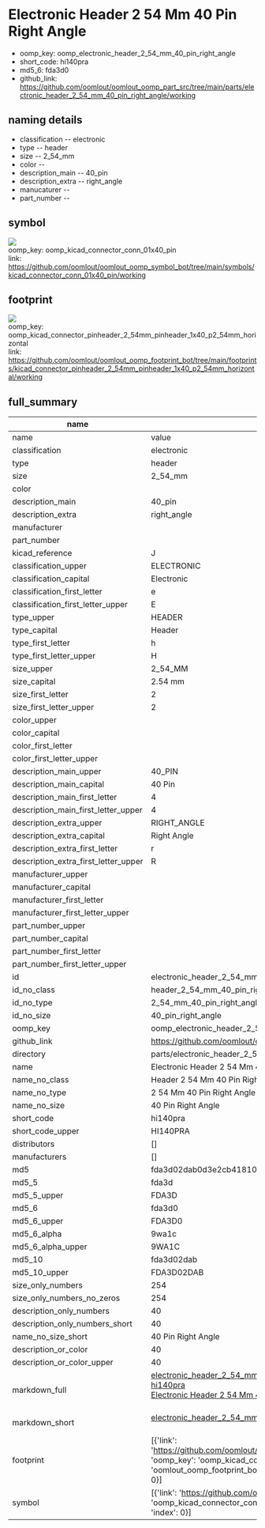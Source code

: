 # Electronic Header 2 54 Mm 40 Pin Right Angle

  
* oomp_key: oomp_electronic_header_2_54_mm_40_pin_right_angle 
* short_code: hi140pra
* md5_6: fda3d0  
* github_link: https://github.com/oomlout/oomlout_oomp_part_src/tree/main/parts/electronic_header_2_54_mm_40_pin_right_angle/working  
## naming details
* classification -- electronic
* type -- header
* size -- 2_54_mm
* color -- 
* description_main -- 40_pin
* description_extra -- right_angle
* manucaturer -- 
* part_number -- 



## symbol

![](symbol/{index}/working/working_600.png)  
oomp_key: oomp_kicad_connector_conn_01x40_pin  
link: https://github.com/oomlout/oomlout_oomp_symbol_bot/tree/main/symbols/kicad_connector_conn_01x40_pin/working  

## footprint

![](footprint/{index}/working/working_600.png)  
oomp_key: oomp_kicad_connector_pinheader_2_54mm_pinheader_1x40_p2_54mm_horizontal  
link: https://github.com/oomlout/oomlout_oomp_footprint_bot/tree/main/footprints/kicad_connector_pinheader_2_54mm_pinheader_1x40_p2_54mm_horizontal/working  

## full_summary
| name | value | 
| --- | --- | 
| name | value | 
| classification | electronic | 
| type | header | 
| size | 2_54_mm | 
| color |  | 
| description_main | 40_pin | 
| description_extra | right_angle | 
| manufacturer |  | 
| part_number |  | 
| kicad_reference | J | 
| classification_upper | ELECTRONIC | 
| classification_capital | Electronic | 
| classification_first_letter | e | 
| classification_first_letter_upper | E | 
| type_upper | HEADER | 
| type_capital | Header | 
| type_first_letter | h | 
| type_first_letter_upper | H | 
| size_upper | 2_54_MM | 
| size_capital | 2.54 mm | 
| size_first_letter | 2 | 
| size_first_letter_upper | 2 | 
| color_upper |  | 
| color_capital |  | 
| color_first_letter |  | 
| color_first_letter_upper |  | 
| description_main_upper | 40_PIN | 
| description_main_capital | 40 Pin | 
| description_main_first_letter | 4 | 
| description_main_first_letter_upper | 4 | 
| description_extra_upper | RIGHT_ANGLE | 
| description_extra_capital | Right Angle | 
| description_extra_first_letter | r | 
| description_extra_first_letter_upper | R | 
| manufacturer_upper |  | 
| manufacturer_capital |  | 
| manufacturer_first_letter |  | 
| manufacturer_first_letter_upper |  | 
| part_number_upper |  | 
| part_number_capital |  | 
| part_number_first_letter |  | 
| part_number_first_letter_upper |  | 
| id | electronic_header_2_54_mm_40_pin_right_angle | 
| id_no_class | header_2_54_mm_40_pin_right_angle | 
| id_no_type | 2_54_mm_40_pin_right_angle | 
| id_no_size | 40_pin_right_angle | 
| oomp_key | oomp_electronic_header_2_54_mm_40_pin_right_angle | 
| github_link | https://github.com/oomlout/oomlout_oomp_part_src/tree/main/parts/electronic_header_2_54_mm_40_pin_right_angle/working | 
| directory | parts/electronic_header_2_54_mm_40_pin_right_angle | 
| name | Electronic Header 2 54 Mm 40 Pin Right Angle | 
| name_no_class | Header 2 54 Mm 40 Pin Right Angle | 
| name_no_type | 2 54 Mm 40 Pin Right Angle | 
| name_no_size | 40 Pin Right Angle | 
| short_code | hi140pra | 
| short_code_upper | HI140PRA | 
| distributors | [] | 
| manufacturers | [] | 
| md5 | fda3d02dab0d3e2cb41810d727dc48cb | 
| md5_5 | fda3d | 
| md5_5_upper | FDA3D | 
| md5_6 | fda3d0 | 
| md5_6_upper | FDA3D0 | 
| md5_6_alpha | 9wa1c | 
| md5_6_alpha_upper | 9WA1C | 
| md5_10 | fda3d02dab | 
| md5_10_upper | FDA3D02DAB | 
| size_only_numbers | 254 | 
| size_only_numbers_no_zeros | 254 | 
| description_only_numbers | 40 | 
| description_only_numbers_short | 40 | 
| name_no_size_short | 40 Pin Right Angle | 
| description_or_color | 40 | 
| description_or_color_upper | 40 | 
| markdown_full | [electronic_header_2_54_mm_40_pin_right_angle](https://github.com/oomlout/oomlout_oomp_part_src/tree/main/parts/electronic_header_2_54_mm_40_pin_right_angle/working)<br>[hi140pra](https://github.com/oomlout/oomlout_oomp_part_src/tree/main/parts/electronic_header_2_54_mm_40_pin_right_angle/working)<br>[Electronic Header 2 54 Mm 40 Pin Right Angle](https://github.com/oomlout/oomlout_oomp_part_src/tree/main/parts/electronic_header_2_54_mm_40_pin_right_angle/working)<br><br> | 
| markdown_short | [electronic_header_2_54_mm_40_pin_right_angle](https://github.com/oomlout/oomlout_oomp_part_src/tree/main/parts/electronic_header_2_54_mm_40_pin_right_angle/working)<br><br> | 
| footprint | [{'link': 'https://github.com/oomlout/oomlout_oomp_footprint_bot/tree/main/foootprntss/kicad_connector_pinheader_2_54mm_pinheader_1x40_p2_54mm_horizontal', 'oomp_key': 'oomp_kicad_connector_pinheader_2_54mm_pinheader_1x40_p2_54mm_horizontal', 'directory': 'oomlout_oomp_footprint_bot/footprints/kicad_connector_pinheader_2_54mm_pinheader_1x40_p2_54mm_horizontal//working/working.kicad_mod', 'index': 0}] | 
| symbol | [{'link': 'https://github.com/oomlout/oomlout_oomp_symbol_bot/tree/main/symbols/kicad_connector_conn_01x40_pin', 'oomp_key': 'oomp_kicad_connector_conn_01x40_pin', 'directory': 'oomlout_oomp_symbol_bot/symbols/kicad_connector_conn_01x40_pin//working/working.kicad_sym', 'index': 0}] | 
